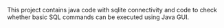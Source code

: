 This project contains java code with sqlite connectivity and code to check whether basic SQL commands can be executed using Java GUI.
